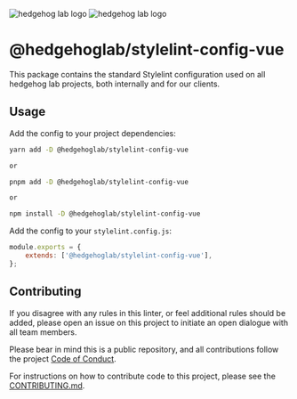 ![hedgehog lab logo](https://github.com/hedgehoglab-engineering/frontend-linters/raw/main/assets/images/hhl-logo-light.png#gh-dark-mode-only)
![hedgehog lab logo](https://github.com/hedgehoglab-engineering/frontend-linters/raw/main/assets/images/hhl-logo-dark.png#gh-light-mode-only)

# @hedgehoglab/stylelint-config-vue

This package contains the standard Stylelint configuration used on all hedgehog lab projects, both internally and for our clients.

## Usage

Add the config to your project dependencies:

```bash 
yarn add -D @hedgehoglab/stylelint-config-vue

or

pnpm add -D @hedgehoglab/stylelint-config-vue

or

npm install -D @hedgehoglab/stylelint-config-vue
```

Add the config to your `stylelint.config.js`:

```js
module.exports = {
    extends: ['@hedgehoglab/stylelint-config-vue'],
};
```

## Contributing

If you disagree with any rules in this linter, or feel additional rules should be added, please open an issue on this project to initiate an open dialogue with all team members. 

Please bear in mind this is a public repository, and all contributions follow the project [Code of Conduct](../../CODE_OF_CONDUCT.md).

For instructions on how to contribute code to this project, please see the [CONTRIBUTING.md](../../CONTRIBUTING.md).
